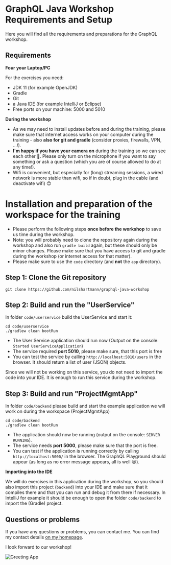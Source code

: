 # GraphQL Java Workshop Requirements and Setup

Here you will find all the requirements and preparations for the GraphQL workshop.

## Requirements

**Four your Laptop/PC**

For the exercises you need:

- JDK 11 (for example OpenJDK)
- Gradle
- Git
- a Java IDE (for example IntelliJ or Eclipse)
- Free ports on your machine: 5000 and 5010

**During the workshop**

- As we may need to install updates before and during the training, please make sure that internet access works on your computer during the training - also **also for git and gradle** (consider proxies, firewalls, VPN, ...!).
- **I'm happy if you have your camera on** during the training so we can see each other 🎥. Please only turn on the microphone if you want to say something or ask a question (which you are of course allowed to do at any time!).
- Wifi is convenient, but especially for (long) streaming sessions, a wired network is more stable than wifi, so if in doubt, plug in the cable (and deactivate wifi) 😊

# Installation and preparation of the workspace for the training

- Please perform the following steps **once before the workshop** to save us time during the workshop.
- Note: you will probably need to clone the repository again during the workshop and also run `gradle build` again, but these should only be minor changes. Please make sure that you have access to git and gradle during the workshop (or internet access for that matter).
- Please make sure to use the `code` directory (and **not** the `app` directory).

## Step 1: Clone the Git repository

```
git clone https://github.com/nilshartmann/graphql-java-workshop
```

## Step 2: Build and run the "UserService"

In folder `code/userservice` build the UserService and start it:

```
cd code/userservice
./gradlew clean bootRun
```

- The User Service application should run now (Output on the console: `Started UserServiceApplication`)
- The service required **port 5010**, please make sure, that this port is free
- You can test the service by calling `http://localhost:5010/users` in the browser. It should return a list of user (JSON) objects.

Since we will not be working on this service, you do not need to import the code into your IDE. It is enough to run this service during the workshop.

## Step 3: Build and run "ProjectMgmtApp"

In folder `code/backend` please build and start the example application we will work on during the workspace (ProjectMgmtApp)

```
cd code/backend
./gradlew clean bootRun
```

- The application should now be running (output on the console: `SERVER RUNNING`).
- The service needs **port 5000**, please make sure that the port is free.
- You can test if the application is running correctly by calling `http://localhost:5000/` in the browser. The GraphQL Playground should appear (as long as no error message appears, all is well 😉).

**Importing into the IDE**

We will do exercises in this application during the workshop, so you should also import this project (`backend`) into your IDE and make sure that it compiles there and that you can run and debug it from there if necessary.
In IntelliJ for example it should be enough to open the folder `code/backend` to import the (Gradle) project.

## Questions or problems

If you have any questions or problems, you can contact me. You can find my contact details [on my homepage](https://nilshartmann.net).

I look forward to our workshop!

![Greeting App](screenshot-example-app.png)
